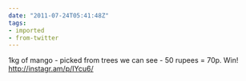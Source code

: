 ```yaml
---
date: "2011-07-24T05:41:48Z"
tags:
- imported
- from-twitter
---
```

1kg of mango - picked from trees we can see - 50 rupees = 70p. Win\! http://instagr.am/p/IYcu6/
